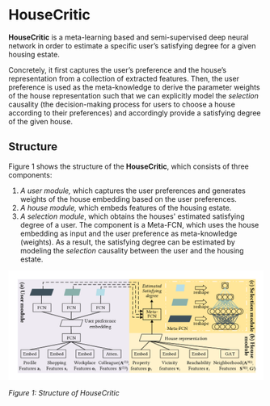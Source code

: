 # HouseCritic

**HouseCritic** is a meta-learning based and semi-supervised deep neural network in order to estimate a specific user’s satisfying degree for a given housing estate.

Concretely, it first captures the user’s preference and the house’s representation from a collection of extracted features. Then, the user preference is used as the meta-knowledge to derive the parameter weights of the house representation such that we can explicitly model the *selection* causality (the decision-making process for users to choose a house according to their preferences) and accordingly provide a satisfying degree of the given house.

## Structure

Figure 1 shows the structure of the **HouseCritic**, which consists of three components:

1. *A* *user module,* which captures the user preferences and generates weights of the house embedding based on the user preferences.
2. *A* *house module,* which embeds features of the housing estate.
3. *A* *selection module*, which obtains the houses' estimated satisfying degree of a user. The component is a Meta-FCN, which uses the house embedding as input and the user preference as meta-knowledge (weights). As a result, the satisfying degree can be estimated by modeling the *selection* causality between the user and the housing estate.

![](https://github.com/HouseCritic/HouseCritic/blob/master/img/1.png)

*Figure 1: Structure of HouseCritic*

## <!--Reference-->

<!--*Zhaoyuan Wang, Zheyi Pan. 2020. Shortening passengers’ travel time: A novel dynamic metro train.*-->

## <!--Author-->

<!--*Zhaoyuan Wang-->



